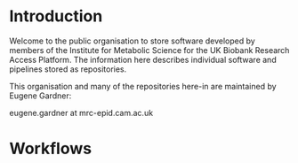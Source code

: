 # Introduction

Welcome to the public organisation to store software developed by members of the Institute for Metabolic Science for the 
UK Biobank Research Access Platform. The information here describes individual software and pipelines stored as 
repositories.  

This organisation and many of the repositories here-in are maintained by Eugene Gardner:

eugene.gardner at mrc-epid.cam.ac.uk

# Workflows


